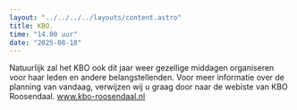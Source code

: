 ```yaml
---
layout: "../../../../layouts/content.astro"
title: KBO.
time: "14.00 uur"
date: "2025-08-18"
---
```


Natuurlijk zal het KBO ook dit jaar weer gezellige middagen organiseren voor haar leden en andere belangstellenden.
Voor meer informatie over de planning van vandaag, verwijzen wij u graag door naar de webiste van KBO Roosendaal.
www.kbo-roosendaal.nl 
